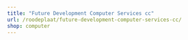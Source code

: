 ```yaml
---
title: "Future Development Computer Services cc"
url: /roodeplaat/future-development-computer-services-cc/
shop: computer
---
```

